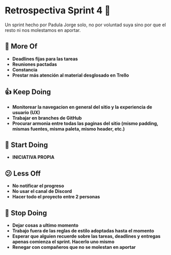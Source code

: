﻿# Retrospectiva Sprint 4 🚀

Un sprint hecho por Padula Jorge solo, no por voluntad suya sino por que el resto ni nos molestamos en aportar.

## 🤩 More Of

- **Deadlines fijas para las tareas**
- **Reuniones pactadas**
- **Constancia**
- **Prestar más atención al material desglosado en Trello**

## 👍 Keep Doing

- **Monitorear la navegacion en general del sitio y la experiencia de usuario (UX)**
- **Trabajar en branches de GitHub**
- **Procurar armonia entre todas las paginas del sitio (mismo padding, mismas fuentes, misma paleta, mismo header, etc.)**

## 💪 Start Doing

- **INICIATIVA PROPIA**

## 😕 Less Off

- **No notificar el progreso**
- **No usar el canal de Discord**
- **Hacer todo el proyecto entre 2 personas**

## 🚫 Stop Doing

- **Dejar cosas a ultimo momento**
- **Trabajo fuera de las reglas de estilo adoptadas hasta el momento**
- **Esperar que alguien recuerde sobre las tareas, deadlines y entregas apenas comienza el sprint. Hacerlo uno mismo**
- **Renegar con compañeros que no se molestan en aportar**
